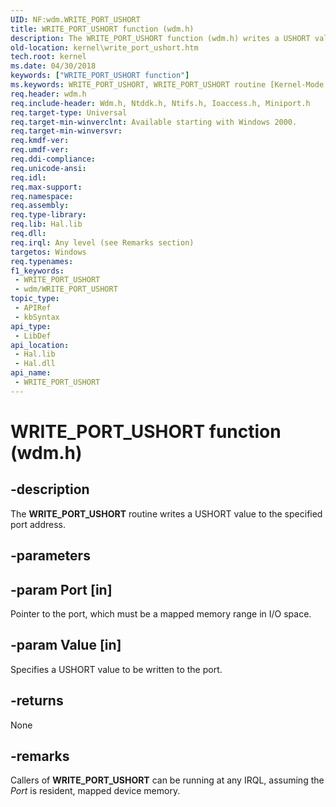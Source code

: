 ```yaml
---
UID: NF:wdm.WRITE_PORT_USHORT
title: WRITE_PORT_USHORT function (wdm.h)
description: The WRITE_PORT_USHORT function (wdm.h) writes a USHORT value to the specified port address in resident, mapped device memory.
old-location: kernel\write_port_ushort.htm
tech.root: kernel
ms.date: 04/30/2018
keywords: ["WRITE_PORT_USHORT function"]
ms.keywords: WRITE_PORT_USHORT, WRITE_PORT_USHORT routine [Kernel-Mode Driver Architecture], k103_28fd826b-359f-4111-91d0-426fb2d2a62b.xml, kernel.write_port_ushort, wdm/WRITE_PORT_USHORT
req.header: wdm.h
req.include-header: Wdm.h, Ntddk.h, Ntifs.h, Ioaccess.h, Miniport.h
req.target-type: Universal
req.target-min-winverclnt: Available starting with Windows 2000.
req.target-min-winversvr: 
req.kmdf-ver: 
req.umdf-ver: 
req.ddi-compliance: 
req.unicode-ansi: 
req.idl: 
req.max-support: 
req.namespace: 
req.assembly: 
req.type-library: 
req.lib: Hal.lib
req.dll: 
req.irql: Any level (see Remarks section)
targetos: Windows
req.typenames: 
f1_keywords:
 - WRITE_PORT_USHORT
 - wdm/WRITE_PORT_USHORT
topic_type:
 - APIRef
 - kbSyntax
api_type:
 - LibDef
api_location:
 - Hal.lib
 - Hal.dll
api_name:
 - WRITE_PORT_USHORT
---
```


# WRITE_PORT_USHORT function (wdm.h)


## -description

The <b>WRITE_PORT_USHORT</b> routine writes a USHORT value to the specified port address.

## -parameters

## -param Port [in]

Pointer to the port, which must be a mapped memory range in I/O space.


## -param Value [in]

Specifies a USHORT value to be written to the port.

## -returns

None

## -remarks

Callers of <b>WRITE_PORT_USHORT</b> can be running at any IRQL, assuming the <i>Port</i> is resident, mapped device memory.

